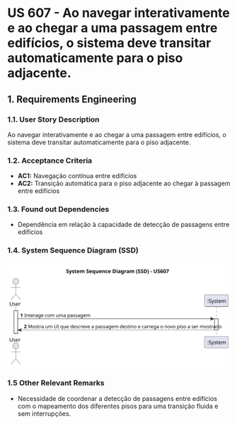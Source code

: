 # US 607 - Ao navegar interativamente e ao chegar a uma passagem entre edifícios, o sistema deve transitar automaticamente para o piso adjacente.

## 1. Requirements Engineering

### 1.1. User Story Description

Ao navegar interativamente e ao chegar a uma passagem entre edifícios, o sistema deve transitar automaticamente para o piso adjacente.

### 1.2. Acceptance Criteria

- **AC1:** Navegação contínua entre edifícios
- **AC2:** Transição automática para o piso adjacente ao chegar à passagem entre edifícios

### 1.3. Found out Dependencies

- Dependência em relação à capacidade de detecção de passagens entre edifícios 

### 1.4. System Sequence Diagram (SSD)

![System Sequence Diagram](svg/us607system-sequence-diagram-alternative-one.svg)

### 1.5 Other Relevant Remarks

- Necessidade de coordenar a detecção de passagens entre edifícios com o mapeamento dos diferentes pisos para uma transição fluida e sem interrupções.